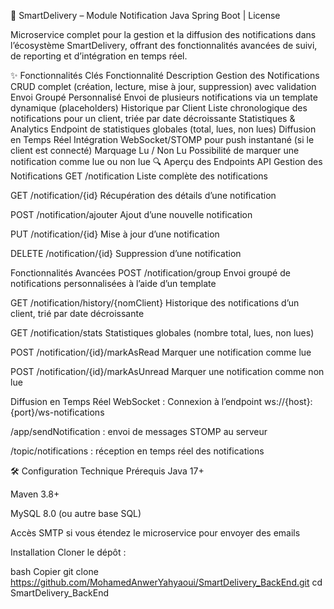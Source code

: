 🚀 SmartDelivery – Module Notification
Java Spring Boot | License

Microservice complet pour la gestion et la diffusion des notifications dans l’écosystème SmartDelivery, offrant des fonctionnalités avancées de suivi, de reporting et d’intégration en temps réel.

✨ Fonctionnalités Clés
Fonctionnalité	Description
Gestion des Notifications	CRUD complet (création, lecture, mise à jour, suppression) avec validation
Envoi Groupé Personnalisé	Envoi de plusieurs notifications via un template dynamique (placeholders)
Historique par Client	Liste chronologique des notifications pour un client, triée par date décroissante
Statistiques & Analytics	Endpoint de statistiques globales (total, lues, non lues)
Diffusion en Temps Réel	Intégration WebSocket/STOMP pour push instantané (si le client est connecté)
Marquage Lu / Non Lu	Possibilité de marquer une notification comme lue ou non lue
🔍 Aperçu des Endpoints API
Gestion des Notifications
GET /notification
Liste complète des notifications

GET /notification/{id}
Récupération des détails d’une notification

POST /notification/ajouter
Ajout d’une nouvelle notification

PUT /notification/{id}
Mise à jour d’une notification

DELETE /notification/{id}
Suppression d’une notification

Fonctionnalités Avancées
POST /notification/group
Envoi groupé de notifications personnalisées à l’aide d’un template

GET /notification/history/{nomClient}
Historique des notifications d’un client, trié par date décroissante

GET /notification/stats
Statistiques globales (nombre total, lues, non lues)

POST /notification/{id}/markAsRead
Marquer une notification comme lue

POST /notification/{id}/markAsUnread
Marquer une notification comme non lue

Diffusion en Temps Réel
WebSocket :
Connexion à l’endpoint ws://{host}:{port}/ws-notifications

/app/sendNotification : envoi de messages STOMP au serveur

/topic/notifications : réception en temps réel des notifications

🛠 Configuration Technique
Prérequis
Java 17+

Maven 3.8+

MySQL 8.0 (ou autre base SQL)

Accès SMTP si vous étendez le microservice pour envoyer des emails

Installation
Cloner le dépôt :

bash
Copier
git clone https://github.com/MohamedAnwerYahyaoui/SmartDelivery_BackEnd.git
cd SmartDelivery_BackEnd



